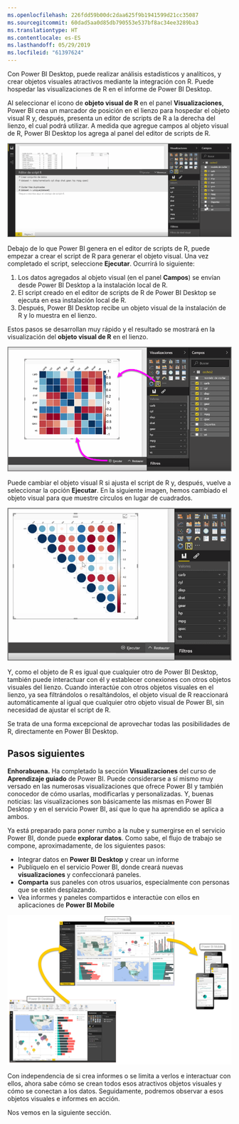 ```yaml
---
ms.openlocfilehash: 226fdd59b00dc2daa625f9b1941599d21cc35087
ms.sourcegitcommit: 60dad5aa0d85db790553e537bf8ac34ee3289ba3
ms.translationtype: HT
ms.contentlocale: es-ES
ms.lasthandoff: 05/29/2019
ms.locfileid: "61397624"
---
```

Con Power BI Desktop, puede realizar análisis estadísticos y analíticos, y crear objetos visuales atractivos mediante la integración con R. Puede hospedar las visualizaciones de R en el informe de Power BI Desktop.

Al seleccionar el icono de **objeto visual de R** en el panel **Visualizaciones**, Power BI crea un marcador de posición en el lienzo para hospedar el objeto visual R y, después, presenta un editor de scripts de R a la derecha del lienzo, el cual podrá utilizar. A medida que agregue campos al objeto visual de R, Power BI Desktop los agrega al panel del editor de scripts de R.

![](media/3-11h-r-visual-integration/3-11h_1.png)

Debajo de lo que Power BI genera en el editor de scripts de R, puede empezar a crear el script de R para generar el objeto visual. Una vez completado el script, seleccione **Ejecutar**. Ocurrirá lo siguiente:

1. Los datos agregados al objeto visual (en el panel **Campos**) se envían desde Power BI Desktop a la instalación local de R.
2. El script creado en el editor de scripts de R de Power BI Desktop se ejecuta en esa instalación local de R.
3. Después, Power BI Desktop recibe un objeto visual de la instalación de R y lo muestra en el lienzo.

Estos pasos se desarrollan muy rápido y el resultado se mostrará en la visualización del **objeto visual de R** en el lienzo.

![](media/3-11h-r-visual-integration/3-11h_2.png)

Puede cambiar el objeto visual R si ajusta el script de R y, después, vuelve a seleccionar la opción **Ejecutar**. En la siguiente imagen, hemos cambiado el objeto visual para que muestre círculos en lugar de cuadrados.

![](media/3-11h-r-visual-integration/3-11h_3.png)

Y, como el objeto de R es igual que cualquier otro de Power BI Desktop, también puede interactuar con él y establecer conexiones con otros objetos visuales del lienzo. Cuando interactúe con otros objetos visuales en el lienzo, ya sea filtrándolos o resaltándolos, el objeto visual de R reaccionará automáticamente al igual que cualquier otro objeto visual de Power BI, sin necesidad de ajustar el script de R.

Se trata de una forma excepcional de aprovechar todas las posibilidades de R, directamente en Power BI Desktop.

## <a name="next-steps"></a>Pasos siguientes
**Enhorabuena.** Ha completado la sección **Visualizaciones** del curso de **Aprendizaje guiado** de Power BI. Puede considerarse a sí mismo muy versado en las numerosas visualizaciones que ofrece Power BI y también conocedor de cómo usarlas, modificarlas y personalizadas. Y, buenas noticias: las visualizaciones son básicamente las mismas en Power BI Desktop y en el servicio Power BI, así que lo que ha aprendido se aplica a ambos.

Ya está preparado para poner rumbo a la nube y sumergirse en el servicio Power BI, donde puede **explorar datos**. Como sabe, el flujo de trabajo se compone, aproximadamente, de los siguientes pasos:

* Integrar datos en **Power BI Desktop** y crear un informe
* Publíquelo en el servicio Power BI, donde creará nuevas **visualizaciones** y confeccionará paneles.
* **Comparta** sus paneles con otros usuarios, especialmente con personas que se estén desplazando.
* Vea informes y paneles compartidos e interactúe con ellos en aplicaciones de **Power BI Mobile**

![](media/3-11h-r-visual-integration/c0a1_1.png)

Con independencia de si crea informes o se limita a verlos e interactuar con ellos, ahora sabe cómo se crean todos esos atractivos objetos visuales y cómo se conectan a los datos. Seguidamente, podremos observar a esos objetos visuales e informes en acción.

Nos vemos en la siguiente sección.

